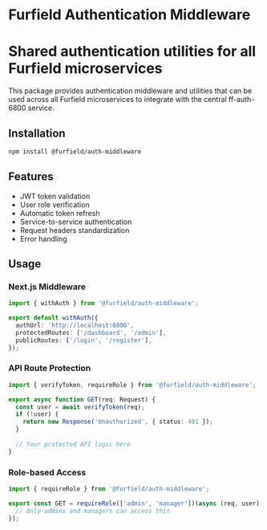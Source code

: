 # Furfield Authentication Middleware
# Shared authentication utilities for all Furfield microservices

This package provides authentication middleware and utilities that can be used across all Furfield microservices to integrate with the central ff-auth-6800 service.

## Installation

```bash
npm install @furfield/auth-middleware
```

## Features

- JWT token validation
- User role verification
- Automatic token refresh
- Service-to-service authentication
- Request headers standardization
- Error handling

## Usage

### Next.js Middleware

```typescript
import { withAuth } from '@furfield/auth-middleware';

export default withAuth({
  authUrl: 'http://localhost:6800',
  protectedRoutes: ['/dashboard', '/admin'],
  publicRoutes: ['/login', '/register'],
});
```

### API Route Protection

```typescript
import { verifyToken, requireRole } from '@furfield/auth-middleware';

export async function GET(req: Request) {
  const user = await verifyToken(req);
  if (!user) {
    return new Response('Unauthorized', { status: 401 });
  }
  
  // Your protected API logic here
}
```

### Role-based Access

```typescript
import { requireRole } from '@furfield/auth-middleware';

export const GET = requireRole(['admin', 'manager'])(async (req, user) => {
  // Only admins and managers can access this
});
```